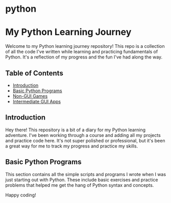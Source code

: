 # python


# My Python Learning Journey

Welcome to my Python learning journey repository! This repo is a collection of all the code I've written while learning and practicing fundamentals of Python. It's a reflection of my progress and the fun I've had along the way.

## Table of Contents

- [Introduction](#introduction)
- [Basic Python Programs](#basic-python-programs)
- [Non-GUI Games](#non-gui-games)
- [Intermediate GUI Apps](#intermediate-gui-apps)

## Introduction

Hey there! This repository is a bit of a diary for my Python learning adventure. I've been working through a course and adding all my projects and practice code here. It's not super polished or professional, but it's been a great way for me to track my progress and practice my skills.

## Basic Python Programs

This section contains all the simple scripts and programs I wrote when I was just starting out with Python. These include basic exercises and practice problems that helped me get the hang of Python syntax and concepts.

Happy coding!
